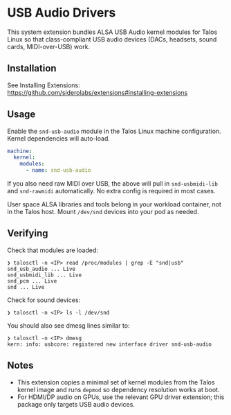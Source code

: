 # USB Audio Drivers

This system extension bundles ALSA USB Audio kernel modules for Talos Linux so that class-compliant USB audio devices (DACs, headsets, sound cards, MIDI-over-USB) work.

## Installation

See Installing Extensions: https://github.com/siderolabs/extensions#installing-extensions

## Usage

Enable the `snd-usb-audio` module in the Talos Linux machine configuration. Kernel dependencies will auto-load.

```yaml
machine:
  kernel:
    modules:
      - name: snd-usb-audio
```

If you also need raw MIDI over USB, the above will pull in `snd-usbmidi-lib` and `snd-rawmidi` automatically. No extra config is required in most cases.

User space ALSA libraries and tools belong in your workload container, not in the Talos host. Mount `/dev/snd` devices into your pod as needed.

## Verifying

Check that modules are loaded:

```
❯ talosctl -n <IP> read /proc/modules | grep -E "snd|usb"
snd_usb_audio ... Live
snd_usbmidi_lib ... Live
snd_pcm ... Live
snd ... Live
```

Check for sound devices:

```
❯ talosctl -n <IP> ls -l /dev/snd
```

You should also see dmesg lines similar to:

```
❯ talosctl -n <IP> dmesg
kern: info: usbcore: registered new interface driver snd-usb-audio
```

## Notes

- This extension copies a minimal set of kernel modules from the Talos kernel image and runs `depmod` so dependency resolution works at boot.
- For HDMI/DP audio on GPUs, use the relevant GPU driver extension; this package only targets USB audio devices.
